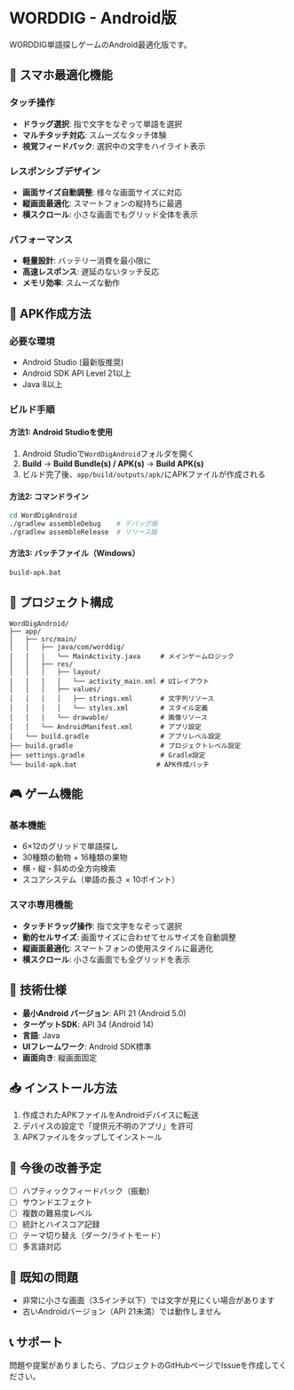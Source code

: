 # WORDDIG - Android版

WORDDIG単語探しゲームのAndroid最適化版です。

## 📱 スマホ最適化機能

### タッチ操作
- **ドラッグ選択**: 指で文字をなぞって単語を選択
- **マルチタッチ対応**: スムーズなタッチ体験
- **視覚フィードバック**: 選択中の文字をハイライト表示

### レスポンシブデザイン
- **画面サイズ自動調整**: 様々な画面サイズに対応
- **縦画面最適化**: スマートフォンの縦持ちに最適
- **横スクロール**: 小さな画面でもグリッド全体を表示

### パフォーマンス
- **軽量設計**: バッテリー消費を最小限に
- **高速レスポンス**: 遅延のないタッチ反応
- **メモリ効率**: スムーズな動作

## 🚀 APK作成方法

### 必要な環境
- Android Studio (最新版推奨)
- Android SDK API Level 21以上
- Java 8以上

### ビルド手順

#### 方法1: Android Studioを使用
1. Android Studioで`WordDigAndroid`フォルダを開く
2. **Build** → **Build Bundle(s) / APK(s)** → **Build APK(s)**
3. ビルド完了後、`app/build/outputs/apk/`にAPKファイルが作成される

#### 方法2: コマンドライン
```bash
cd WordDigAndroid
./gradlew assembleDebug    # デバッグ版
./gradlew assembleRelease  # リリース版
```

#### 方法3: バッチファイル（Windows）
```bash
build-apk.bat
```

## 📂 プロジェクト構成

```
WordDigAndroid/
├── app/
│   ├── src/main/
│   │   ├── java/com/worddig/
│   │   │   └── MainActivity.java     # メインゲームロジック
│   │   ├── res/
│   │   │   ├── layout/
│   │   │   │   └── activity_main.xml # UIレイアウト
│   │   │   ├── values/
│   │   │   │   ├── strings.xml       # 文字列リソース
│   │   │   │   └── styles.xml        # スタイル定義
│   │   │   └── drawable/             # 画像リソース
│   │   └── AndroidManifest.xml       # アプリ設定
│   └── build.gradle                  # アプリレベル設定
├── build.gradle                      # プロジェクトレベル設定
├── settings.gradle                   # Gradle設定
└── build-apk.bat                    # APK作成バッチ
```

## 🎮 ゲーム機能

### 基本機能
- 6×12のグリッドで単語探し
- 30種類の動物 + 16種類の果物
- 横・縦・斜めの全方向検索
- スコアシステム（単語の長さ × 10ポイント）

### スマホ専用機能
- **タッチドラッグ操作**: 指で文字をなぞって選択
- **動的セルサイズ**: 画面サイズに合わせてセルサイズを自動調整
- **縦画面最適化**: スマートフォンの使用スタイルに最適化
- **横スクロール**: 小さな画面でも全グリッドを表示

## 🔧 技術仕様

- **最小Android バージョン**: API 21 (Android 5.0)
- **ターゲットSDK**: API 34 (Android 14)
- **言語**: Java
- **UIフレームワーク**: Android SDK標準
- **画面向き**: 縦画面固定

## 📥 インストール方法

1. 作成されたAPKファイルをAndroidデバイスに転送
2. デバイスの設定で「提供元不明のアプリ」を許可
3. APKファイルをタップしてインストール

## 🎯 今後の改善予定

- [ ] ハプティックフィードバック（振動）
- [ ] サウンドエフェクト
- [ ] 複数の難易度レベル
- [ ] 統計とハイスコア記録
- [ ] テーマ切り替え（ダーク/ライトモード）
- [ ] 多言語対応

## 🐛 既知の問題

- 非常に小さな画面（3.5インチ以下）では文字が見にくい場合があります
- 古いAndroidバージョン（API 21未満）では動作しません

## 📞 サポート

問題や提案がありましたら、プロジェクトのGitHubページでIssueを作成してください。
